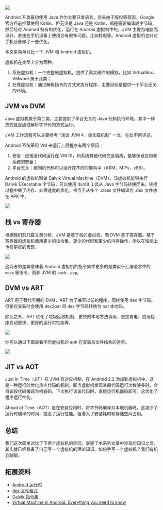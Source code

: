 ![](https://blog-pic-1251295613.cos.ap-guangzhou.myqcloud.com/1646406034.38SmartPic.png)

Android 开发最初使用 Java 作为主要开发语言，后来由于版权等原因，Google 官方目前推荐使用 Kotlin。但无论是 Java 还是 Kotlin，都是需要编译成字节码，然后经过 Android 特有的优化，运行在 Android 虚拟机中的。JVM 主要为电脑而设计，直接在手机设备上使用会有很多问题，比如耗电等。Android 虚拟机也针对手机设备做了一些优化。

本文来简单对比一下 JVM 和 Android 虚拟机。

虚拟机在类型上分为两种。
1. 系统虚拟机：一个完整的虚拟机，提供了真实硬件的模拟，比如 VirtualBox、VMware 属于此类；
2. 处理虚拟机：通过解析指令的方式来执行程序，主要目标是提供一个平台无关的环境。

## JVM vs DVM

Java 虚拟机属于第二类，主要提供了平台无关的 Java 代码执行环境，其中一种方式就是通过解析字节码的方式运行。

JVM 工作流程可以主要参考 “浅谈 JVM 4：类加载机制” 一文，在此不再详述。

Android 系统采用 VM 来运行上层程序有两个原因：
1. 安全：应用层代码运行在 VM 中，和系统其他代码完全隔离，能够保证应用和系统的安全；
2. 平台无关：相同的代码可以运行在不同的架构中（ARM，MIPs，x86）。

Android 的虚拟机叫做 Dalvik Virtual Machine（DVM），该虚拟机能够执行 Dalvik EXecutable 字节码，可以使用 dx/d8 工具从 Java 字节码转换而来。转换过程中做了内存、处理速度的优化。相当于从多个 .class 文件编译为 .dex 文件放在 APK 中。

![](https://blog-pic-1251295613.cos.ap-guangzhou.myqcloud.com/1646404106.86SmartPic.png)

## 栈 vs 寄存器

根据我们前几篇文章分析，JVM 是基于栈的虚拟机，而 DVM 基于寄存器。基于寄存器的虚拟机使用更少的指令集、更少的代码和更少的内存操作，所以在性能上也有更好的表现。

![](https://blog-pic-1251295613.cos.ap-guangzhou.myqcloud.com/1646404323.92SmartPic.png)

这两者的差异意味着 Android 虚拟机的指令集中更多的是类似于汇编语言中的 `move` 等指令，而非 JVM 的 `push`、`pop`。

## DVM vs ART

ART 用于替代早期的 DVM，ART 为了兼容以前的程序，同样使用 dex 字节码。但是在安装时会使用 dex2oat 将 dex 字节码转换为 oat 本地码。

除此之外，ART 优化了垃圾回收机制、更快的本地方法调用、更加省电、应用程序启动更快、更好的运行时性能等。

![](https://blog-pic-1251295613.cos.ap-guangzhou.myqcloud.com/1646404989.32SmartPic.png)

你可以通过下图查看不同虚拟机的 apk 在安装后文件结构的差异。

![](https://blog-pic-1251295613.cos.ap-guangzhou.myqcloud.com/1646405044.64SmartPic.png)

## JIT vs AOT

Just In Time（JIT）在 JVM 有对应机制，在 Android 2.2 添加到虚拟机中。这是一种运行时优化热点代码的机制，即当虚拟机发现某段代码运行次数够多时，会将该段代码编译为机器码，下次执行该该代码时，直接运行机器码即可。这优化了程序运行性能。

Ahead of Time（AOT）是在安装应用时，将字节码编译为本地机器码。这减少了运行时编译的时间，提高了运行性能。但增大了安装耗时和存储空间占用。

## 总结

我们这次简单对比了下两个虚拟机的异同。掌握了本系列文章中涉及的知识之后，其实就已经具备了自己写一个虚拟机的理论知识。如何手写一个虚拟机？我们有机会聊聊。

## 拓展资料

- [Android 运行时](https://source.android.com/devices/tech/dalvik)
- [dex 文件格式](https://source.android.com/devices/tech/dalvik/dex-format)
- [Dalvik 指令集](https://source.android.com/devices/tech/dalvik/dalvik-bytecode)
- [Virtual Machine in Android: Everything you need to know](https://medium.com/android-news/virtual-machine-in-android-everything-you-need-to-know-9ec695f7313b)